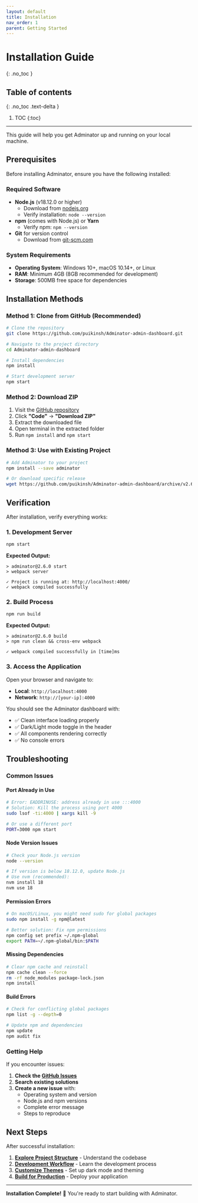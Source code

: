 ```yaml
---
layout: default
title: Installation
nav_order: 1
parent: Getting Started
---
```


# Installation Guide
{: .no_toc }

## Table of contents
{: .no_toc .text-delta }

1. TOC
{:toc}

---

This guide will help you get Adminator up and running on your local machine.

## Prerequisites

Before installing Adminator, ensure you have the following installed:

### Required Software

- **Node.js** (v18.12.0 or higher)
  - Download from [nodejs.org](https://nodejs.org/)
  - Verify installation: `node --version`
- **npm** (comes with Node.js) or **Yarn**
  - Verify npm: `npm --version`
- **Git** for version control
  - Download from [git-scm.com](https://git-scm.com/)

### System Requirements

- **Operating System**: Windows 10+, macOS 10.14+, or Linux
- **RAM**: Minimum 4GB (8GB recommended for development)
- **Storage**: 500MB free space for dependencies

## Installation Methods

### Method 1: Clone from GitHub (Recommended)

```bash
# Clone the repository
git clone https://github.com/puikinsh/Adminator-admin-dashboard.git

# Navigate to the project directory
cd Adminator-admin-dashboard

# Install dependencies
npm install

# Start development server
npm start
```

### Method 2: Download ZIP

1. Visit the [GitHub repository](https://github.com/puikinsh/Adminator-admin-dashboard)
2. Click **"Code"** → **"Download ZIP"**
3. Extract the downloaded file
4. Open terminal in the extracted folder
5. Run `npm install` and `npm start`

### Method 3: Use with Existing Project

```bash
# Add Adminator to your project
npm install --save adminator

# Or download specific release
wget https://github.com/puikinsh/Adminator-admin-dashboard/archive/v2.6.0.zip
```

## Verification

After installation, verify everything works:

### 1. Development Server
```bash
npm start
```

**Expected Output:**
```
> adminator@2.6.0 start
> webpack server

✓ Project is running at: http://localhost:4000/
✓ webpack compiled successfully
```

### 2. Build Process
```bash
npm run build
```

**Expected Output:**
```
> adminator@2.6.0 build
> npm run clean && cross-env webpack

✓ webpack compiled successfully in [time]ms
```

### 3. Access the Application

Open your browser and navigate to:
- **Local**: `http://localhost:4000`
- **Network**: `http://[your-ip]:4000`

You should see the Adminator dashboard with:
- ✅ Clean interface loading properly
- ✅ Dark/Light mode toggle in the header
- ✅ All components rendering correctly
- ✅ No console errors

## Troubleshooting

### Common Issues

#### Port Already in Use
```bash
# Error: EADDRINUSE: address already in use :::4000
# Solution: Kill the process using port 4000
sudo lsof -ti:4000 | xargs kill -9

# Or use a different port
PORT=3000 npm start
```

#### Node Version Issues
```bash
# Check your Node.js version
node --version

# If version is below 18.12.0, update Node.js
# Use nvm (recommended):
nvm install 18
nvm use 18
```

#### Permission Errors
```bash
# On macOS/Linux, you might need sudo for global packages
sudo npm install -g npm@latest

# Better solution: Fix npm permissions
npm config set prefix ~/.npm-global
export PATH=~/.npm-global/bin:$PATH
```

#### Missing Dependencies
```bash
# Clear npm cache and reinstall
npm cache clean --force
rm -rf node_modules package-lock.json
npm install
```

#### Build Errors
```bash
# Check for conflicting global packages
npm list -g --depth=0

# Update npm and dependencies
npm update
npm audit fix
```

### Getting Help

If you encounter issues:

1. **Check the [GitHub Issues](https://github.com/puikinsh/Adminator-admin-dashboard/issues)**
2. **Search existing solutions**
3. **Create a new issue** with:
   - Operating system and version
   - Node.js and npm versions
   - Complete error message
   - Steps to reproduce

## Next Steps

After successful installation:

1. **[Explore Project Structure](project-structure.md)** - Understand the codebase
2. **[Development Workflow](development.md)** - Learn the development process
3. **[Customize Themes](../customization/theme-system.md)** - Set up dark mode and theming
4. **[Build for Production](build-deployment.md)** - Deploy your application

---

**Installation Complete!** 🎉 You're ready to start building with Adminator. 